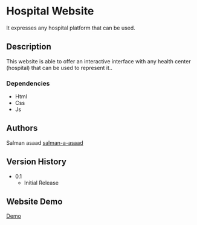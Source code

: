 # Hospital Website

It expresses any hospital platform that can be used.

## Description

This website is able to offer an interactive interface with any health center (hospital) that can be used to represent it..

### Dependencies

* Html
* Css
* Js

## Authors

 Salman asaad 
 [salman-a-asaad](https://salman-a-asaad.github.io/salman-a-asaad/)

## Version History

* 0.1
    * Initial Release

## Website Demo

[Demo](https://salman-a-asaad.github.io/Hospital/)

